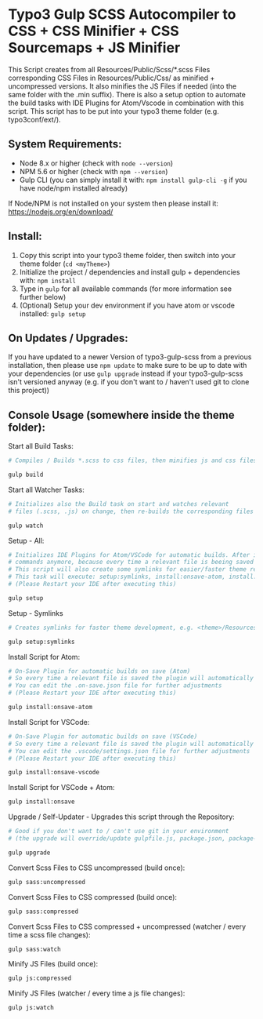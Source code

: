 # Typo3 Gulp SCSS Autocompiler to CSS + CSS Minifier + CSS Sourcemaps + JS Minifier

This Script creates from all Resources/Public/Scss/\*.scss Files corresponding CSS Files in Resources/Public/Css/ as minified + uncompressed versions. It also minifies the JS Files if needed (into the same folder with the .min suffix). There is also a setup option to automate the build tasks with IDE Plugins for Atom/Vscode in combination with this script. This script has to be put into your typo3 theme folder (e.g. typo3conf/ext/<yourTheme>).

## System Requirements:

- Node 8.x or higher (check with `node --version`)
- NPM 5.6 or higher (check with `npm --version`)
- Gulp CLI (you can simply install it with: `npm install gulp-cli -g` if you have node/npm installed already)

If Node/NPM is not installed on your system then please install it: https://nodejs.org/en/download/

## Install:

1. Copy this script into your typo3 theme folder, then switch into your theme folder (`cd <myTheme>`)
2. Initialize the project / dependencies and install gulp + dependencies with: `npm install`
3. Type in `gulp` for all available commands (for more information see further below)
4. (Optional) Setup your dev environment if you have atom or vscode installed: `gulp setup`

## On Updates / Upgrades:

If you have updated to a newer Version of typo3-gulp-scss from a previous installation, then please use `npm update` to make sure to be up to date with your dependencies (or use `gulp upgrade` instead if your typo3-gulp-scss isn't versioned anyway (e.g. if you don't want to / haven't used git to clone this project))

## Console Usage (somewhere inside the theme folder):

Start all Build Tasks:

```bash
# Compiles / Builds *.scss to css files, then minifies js and css files and creates css source maps

gulp build
```

Start all Watcher Tasks:

```bash
# Initializes also the Build task on start and watches relevant
# files (.scss, .js) on change, then re-builds the corresponding files

gulp watch
```

Setup - All:

```bash
# Initializes IDE Plugins for Atom/VSCode for automatic builds. After installing it, you won't need those console build/watch
# commands anymore, because every time a relevant file is beeing saved by Atom/VSCode the code will get build automatically
# This script will also create some symlinks for easier/faster theme resources handling (see the command gulp setup:symlinks)
# This task will execute: setup:symlinks, install:onsave-atom, install:onsave-vscode
# (Please Restart your IDE after executing this)

gulp setup
```

Setup - Symlinks

```bash
# Creates symlinks for faster theme development, e.g. <theme>/Resources/Images to fileadmin/<theme>/themeResources

gulp setup:symlinks
```

Install Script for Atom:

```bash
# On-Save Plugin for automatic builds on save (Atom)
# So every time a relevant file is saved the plugin will automatically execute the build command
# You can edit the .on-save.json file for further adjustments
# (Please Restart your IDE after executing this)

gulp install:onsave-atom
```

Install Script for VSCode:

```bash
# On-Save Plugin for automatic builds on save (VSCode)
# So every time a relevant file is saved the plugin will automatically execute the build command
# You can edit the .vscode/settings.json file for further adjustments
# (Please Restart your IDE after executing this)

gulp install:onsave-vscode
```

Install Script for VSCode + Atom:

```bash
gulp install:onsave
```

Upgrade / Self-Updater - Upgrades this script through the Repository:

```bash
# Good if you don't want to / can't use git in your environment
# (the upgrade will override/update gulpfile.js, package.json, package-lock.json and will start npm update)

gulp upgrade
```

Convert Scss Files to CSS uncompressed (build once):

```bash
gulp sass:uncompressed
```

Convert Scss Files to CSS compressed (build once):

```bash
gulp sass:compressed
```

Convert Scss Files to CSS compressed + uncompressed (watcher / every time a scss file changes):

```bash
gulp sass:watch
```

Minify JS Files (build once):

```bash
gulp js:compressed
```

Minify JS Files (watcher / every time a js file changes):

```bash
gulp js:watch
```
